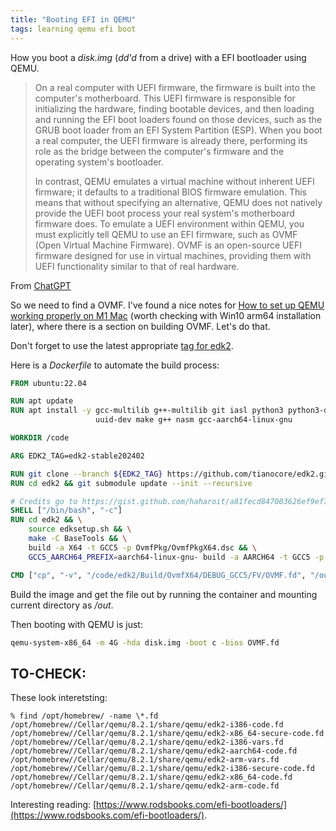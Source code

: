 ```yaml
---
title: "Booting EFI in QEMU"
tags: learning qemu efi boot
---
```


How you boot a *disk.img* (*dd'd* from a drive) with a EFI bootloader using QEMU.

> On a real computer with UEFI firmware, the firmware is built into the computer's motherboard. This UEFI firmware is responsible for initializing the hardware, finding bootable devices, and then loading and running the EFI boot loaders found on those devices, such as the GRUB boot loader from an EFI System Partition (ESP). When you boot a real computer, the UEFI firmware is already there, performing its role as the bridge between the computer's firmware and the operating system's bootloader.
>
> In contrast, QEMU emulates a virtual machine without inherent UEFI firmware; it defaults to a traditional BIOS firmware emulation. This means that without specifying an alternative, QEMU does not natively provide the UEFI boot process your real system's motherboard firmware does. To emulate a UEFI environment within QEMU, you must explicitly tell QEMU to use an EFI firmware, such as OVMF (Open Virtual Machine Firmware). OVMF is an open-source UEFI firmware designed for use in virtual machines, providing them with UEFI functionality similar to that of real hardware.

From [ChatGPT](https://chat.openai.com/share/c5f31786-2847-4079-9d27-b0e8cf05cf69)

So we need to find a OVMF. I've found a nice notes for [How to set up QEMU working properly on M1 Mac](https://gist.github.com/haharoit/a81fecd847003626ef9ef700e4901d15) (worth checking with
Win10 arm64 installation later), where there is a section on building OVMF. Let's do that.

Don't forget to use the latest appropriate [tag for edk2](https://github.com/tianocore/edk2/tags).

Here is a *Dockerfile* to automate the build process:

```dockerfile
FROM ubuntu:22.04

RUN apt update
RUN apt install -y gcc-multilib g++-multilib git iasl python3 python3-distutils \
                   uuid-dev make g++ nasm gcc-aarch64-linux-gnu

WORKDIR /code

ARG EDK2_TAG=edk2-stable202402

RUN git clone --branch ${EDK2_TAG} https://github.com/tianocore/edk2.git
RUN cd edk2 && git submodule update --init --recursive

# Credits go to https://gist.github.com/haharoit/a81fecd847003626ef9ef700e4901d15
SHELL ["/bin/bash", "-c"]
RUN cd edk2 && \
    source edksetup.sh && \
    make -C BaseTools && \
    build -a X64 -t GCC5 -p OvmfPkg/OvmfPkgX64.dsc && \
    GCC5_AARCH64_PREFIX=aarch64-linux-gnu- build -a AARCH64 -t GCC5 -p ArmVirtPkg/ArmVirtQemu.dsc

CMD ["cp", "-v", "/code/edk2/Build/OvmfX64/DEBUG_GCC5/FV/OVMF.fd", "/out"]
```

Build the image and get the file out by running the container and mounting current directory as */out*.

Then booting with QEMU is just:

```bash
qemu-system-x86_64 -m 4G -hda disk.img -boot c -bios OVMF.fd
```

## TO-CHECK:

These look interetsting:

```shell
% find /opt/homebrew/ -name \*.fd
/opt/homebrew//Cellar/qemu/8.2.1/share/qemu/edk2-i386-code.fd
/opt/homebrew//Cellar/qemu/8.2.1/share/qemu/edk2-x86_64-secure-code.fd
/opt/homebrew//Cellar/qemu/8.2.1/share/qemu/edk2-i386-vars.fd
/opt/homebrew//Cellar/qemu/8.2.1/share/qemu/edk2-aarch64-code.fd
/opt/homebrew//Cellar/qemu/8.2.1/share/qemu/edk2-arm-vars.fd
/opt/homebrew//Cellar/qemu/8.2.1/share/qemu/edk2-i386-secure-code.fd
/opt/homebrew//Cellar/qemu/8.2.1/share/qemu/edk2-x86_64-code.fd
/opt/homebrew//Cellar/qemu/8.2.1/share/qemu/edk2-arm-code.fd
```

Interesting reading: [https://www.rodsbooks.com/efi-bootloaders/](https://www.rodsbooks.com/efi-bootloaders/).
